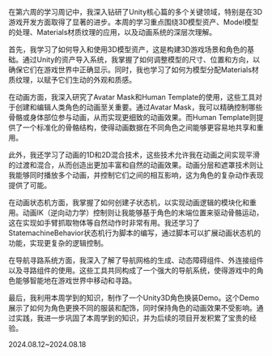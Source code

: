 在第六周的学习周记中，我深入钻研了Unity核心篇的多个关键领域，特别是在3D游戏开发方面取得了显著的进步。本周的学习重点围绕3D模型资产、Model模型的处理、Materials材质纹理的应用，以及动画系统的深层次理解。

首先，我学习了如何导入和使用3D模型资产，这是构建3D游戏场景和角色的基础。通过Unity的资产导入系统，我掌握了如何调整模型的尺寸、位置和方向，以确保它们在游戏世界中正确显示。同时，我也学习了如何为模型分配Materials材质纹理，以赋予它们生动的外观和质感。

在动画方面，我深入研究了Avatar Mask和Human Template的使用，这些工具对于创建和编辑人类角色的动画至关重要。通过Avatar Mask，我可以精确控制哪些骨骼或身体部位参与动画，从而实现更细致的动画效果。而Human Template则提供了一个标准化的骨骼结构，使得动画数据在不同角色之间能够更容易地共享和重用。

此外，我还学习了动画的1D和2D混合技术，这些技术允许我在动画之间实现平滑的过渡和混合，从而创造出更加丰富和自然的动画效果。动画分层和遮罩技术则让我能够同时播放多个动画，并控制它们之间的相互影响，这为角色的复杂动作表现提供了可能。

在动画状态机方面，我掌握了如何创建子状态机，以实现动画逻辑的模块化和重用。动画IK（逆向动力学）控制则让我能够基于角色的末端位置来驱动骨骼运动，这在实现如手臂抓取物体等自然动作时非常有用。我还学习了StatemachineBehavior状态机行为脚本的编写，通过脚本可以扩展动画状态机的功能，实现更复杂的逻辑控制。

在导航寻路系统方面，我深入了解了导航网格的生成、动态障碍组件、外连接组件以及寻路组件的使用。这些工具共同构成了一个强大的导航系统，使得游戏中的角色能够智能地在游戏世界中移动和寻路。

最后，我利用本周学到的知识，制作了一个Unity3D角色换装Demo。这个Demo展示了如何为角色更换不同的服装和配饰，同时保持角色的动画效果不受影响。通过实践，我进一步巩固了本周学到的知识，并为后续的项目开发积累了宝贵的经验。

2024.08.12~2024.08.18
